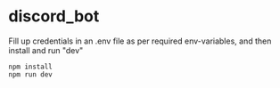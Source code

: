 # discord_bot

Fill up credentials in an .env file as per required env-variables, and then install and run "dev"

```
npm install
npm run dev
```